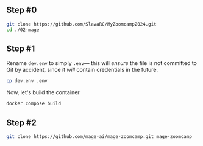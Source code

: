 ## Step #0
```bash
git clone https://github.com/SlavaRC/MyZoomcamp2024.git
cd ./02-mage
```


## Step #1 
Rename `dev.env` to simply `.env`— this will _ensure_ the file is not committed to Git by accident, since it _will_ contain credentials in the future.
```bash
cp dev.env .env
```



Now, let's build the container

```bash
docker compose build
```

## Step #2
```bash
git clone https://github.com/mage-ai/mage-zoomcamp.git mage-zoomcamp
```